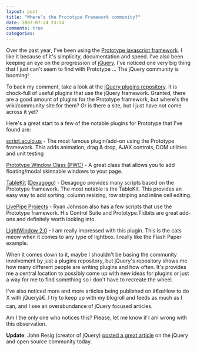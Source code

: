 ```yaml
---
layout: post
title: "Where’s the Prototype Framework community?"
date: 2007-07-24 23:54
comments: true
categories:
---
```


Over the past year, I've been using the [Prototype javascript framework][6]. I like it because of it's simplicity, documentation and speed. I've also been keeping an eye on the progression of [jQuery][7]. I've noticed one very big thing that I just can't seem to find with Prototype ... The jQuery community is booming!

To back my comment, take a look at the [jQuery plugins repository][8]. It is chock-full of useful plugins that use the jQuery framework. Granted, there are a good amount of plugins for the Prototype framework, but where's the wiki/community site for them? Or is there a site, but I just have not come across it yet?

<!-- more -->

Here's a great start to a few of the notable plugins for Prototype that I've found are:

[script.aculo.us][9] - The most famous plugin/add-on using the Prototype framework. This adds animation, drag & drop, AJAX controls, DOM utilities and unit testing

[Prototype Window Class (PWC)][10] - A great class that allows you to add floating/modal skinnable windows to your page.

[TableKit][11] ([Dexagogo][12]) - Dexagogo provides many scripts based on the Prototype framework. The most notable is the TableKit. This provides an easy way to add sorting, column resizing, row striping and inline cell editing.

[LivePipe Projects][13] - Ryan Johnson also has a few scripts that use the Prototype framework. His Control Suite and Prototype.Tidbits are great add-ons and definitely worth looking into.

[LightWindow 2.0][14] - I am really impressed with this plugin. This is the cats meow when it comes to any type of lightbox. I really like the Flash Paper example.

When it comes down to it, maybe I shouldn't be basing the community involvement by just a plugins repository, but jQuery's repository shows me how many different people are writing plugins and how often. It's provides me a central location to possibly come up with new ideas for plugins or just a way for me to find something so I don't have to recreate the wheel.

I've also noticed more and more articles being published on â€œHow to do X with jQueryâ€. I try to keep up with my blogroll and feeds as much as I can, and I see an overabundance of jQuery focused articles.

Am I the only one who notices this? Please, let me know if I am wrong with this observation.

**Update**: John Resig (creator of jQuery) [posted a great article][15] on the jQuery and open source community today.

 [1]: http://joegornick.com/2007/07/24/wheres-the-prototype-framework-community/ "Permanent Link to Where's the Prototype Framework community?"
 [2]: http://joegornick.com/wp-admin/post.php?action=edit&post=10 "Edit post"
 [3]: http://joegornick.com/category/javascript/ "View all posts in JavaScript"
 [4]: http://joegornick.com/category/prototype/ "View all posts in Prototype"
 [5]: http://joegornick.com/2007/07/24/wheres-the-prototype-framework-community/#comments "Comment on Where's the Prototype Framework community?"
 [6]: http://www.prototypejs.org
 [7]: http://www.jquery.com
 [8]: http://jquery.com/plugins/
 [9]: http://script.aculo.us/
 [10]: http://prototype-window.xilinus.com/
 [11]: http://www.millstream.com.au/view/code/tablekit
 [12]: http://tetlaw.id.au/view/javascript/
 [13]: http://livepipe.net/projects/
 [14]: http://stickmanlabs.com/lightwindow/
 [15]: http://ejohn.org/blog/thoughts-on-open-source-community/